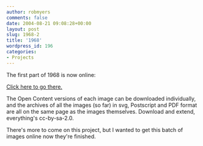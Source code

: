 ```yaml
---
author: robmyers
comments: false
date: 2004-08-21 09:08:28+00:00
layout: post
slug: 1968-2
title: '1968'
wordpress_id: 196
categories:
- Projects
---
```


The first part of 1968 is now online:  
  
[Click here to go there.](/art/1968/)   
  
The Open Content versions of each image can be downloaded individually, and the archives of all the images (so far) in svg, Postscript and PDF format are all on the same page as the images themselves. Download and extend, everything's cc-by-sa-2.0.  
  
There's more to come on this project, but I wanted to get this batch of images online now they're finished.

  


